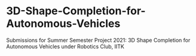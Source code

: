 # 3D-Shape-Completion-for-Autonomous-Vehicles
Submissions for Summer Semester Project 2021: 3D Shape Completion for Autonomous Vehicles under Robotics Club, IITK

